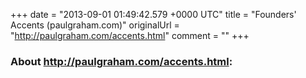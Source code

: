+++
date = "2013-09-01 01:49:42.579 +0000 UTC"
title = "Founders' Accents (paulgraham.com)"
originalUrl = "http://paulgraham.com/accents.html"
comment = ""
+++

### About http://paulgraham.com/accents.html:



